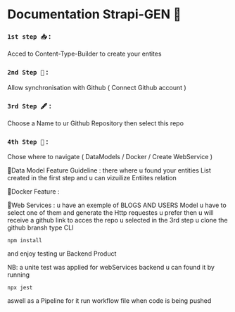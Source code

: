 # Documentation Strapi-GEN 📑


### `1st step 📥` : 
Acced to Content-Type-Builder to create your entites 


### `2nd Step 🔗` : 
Allow synchronisation with Github ( Connect Github account )

### `3rd Step 🖋` :  

Choose a Name to ur Github Repository then select this repo 

### `4th Step 🎯` :

Chose where to navigate ( DataModels / Docker /   Create WebService ) 

 📍Data Model Feature Guideline : 
     there where u found your entities List created in the first step and u can vizuilize Entiites relation 

  📍Docker Feature : 

  📍Web Services : 
   u have an exemple of BLOGS AND USERS Model u have to select one of them and generate the Http requestes u prefer 
   then u will receive a github link to acces the repo u selected in the 3rd step u clone the github bransh type CLI 
                                   
  ```
  npm install
  ```

                                     
   and enjoy testing ur Backend Product 


NB: a unite test was applied for webServices backend u can found it by running 

``` 
npx jest

```

aswell as a  Pipeline for it run workflow file when code is being pushed   



